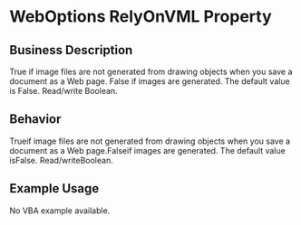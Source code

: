 # WebOptions RelyOnVML Property

## Business Description
True if image files are not generated from drawing objects when you save a document as a Web page. False if images are generated. The default value is False. Read/write Boolean.

## Behavior
Trueif image files are not generated from drawing objects when you save a document as a Web page.Falseif images are generated. The default value isFalse. Read/writeBoolean.

## Example Usage
No VBA example available.